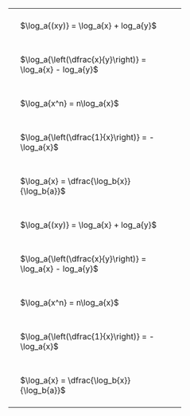 ---
---

#  
<br>
<style type="text/css">
#T_01c4b th.col_heading {
  text-align: left;
  font-size: 1em;
}
#T_01c4b td {
  text-align: left;
  font-size: 1em;
  padding: 1.5em;
}
#T_01c4b_row0_col0, #T_01c4b_row1_col0, #T_01c4b_row2_col0, #T_01c4b_row3_col0, #T_01c4b_row4_col0, #T_01c4b_row5_col0, #T_01c4b_row6_col0, #T_01c4b_row7_col0, #T_01c4b_row8_col0, #T_01c4b_row9_col0 {
  width: 300px;
  white-space: pre-wrap;
}
</style>
<table id="T_01c4b">
  <thead>
  </thead>
  <tbody>
    <tr>
      <td id="T_01c4b_row0_col0" class="data row0 col0" >$\log_a{(xy)} = \log_a{x} + log_a{y}$</td>
    </tr>
    <tr>
      <td id="T_01c4b_row1_col0" class="data row1 col0" >$\log_a{\left(\dfrac{x}{y}\right)} = \log_a{x} - log_a{y}$</td>
    </tr>
    <tr>
      <td id="T_01c4b_row2_col0" class="data row2 col0" >$\log_a{x^n} = n\log_a{x}$</td>
    </tr>
    <tr>
      <td id="T_01c4b_row3_col0" class="data row3 col0" >$\log_a{\left(\dfrac{1}{x}\right)} = -\log_a{x}$</td>
    </tr>
    <tr>
      <td id="T_01c4b_row4_col0" class="data row4 col0" >$\log_a{x} = \dfrac{\log_b{x}}{\log_b{a}}$</td>
    </tr>
    <tr>
      <td id="T_01c4b_row5_col0" class="data row5 col0" >$\log_a{(xy)} = \log_a{x} + log_a{y}$</td>
    </tr>
    <tr>
      <td id="T_01c4b_row6_col0" class="data row6 col0" >$\log_a{\left(\dfrac{x}{y}\right)} = \log_a{x} - log_a{y}$</td>
    </tr>
    <tr>
      <td id="T_01c4b_row7_col0" class="data row7 col0" >$\log_a{x^n} = n\log_a{x}$</td>
    </tr>
    <tr>
      <td id="T_01c4b_row8_col0" class="data row8 col0" >$\log_a{\left(\dfrac{1}{x}\right)} = -\log_a{x}$</td>
    </tr>
    <tr>
      <td id="T_01c4b_row9_col0" class="data row9 col0" >$\log_a{x} = \dfrac{\log_b{x}}{\log_b{a}}$</td>
    </tr>
  </tbody>
</table>
